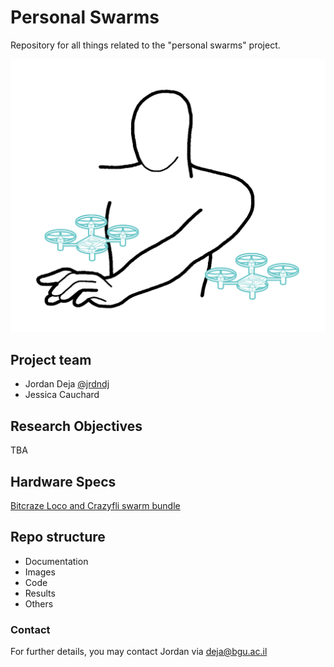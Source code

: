 # Personal Swarms
Repository for all things related to the "personal swarms" project. 

![Personal Swarms](https://github.com/IDCHerzliya/personal-swarms/blob/fac02bf70d4dcb0ebe511596ec86d6725116b00f/graphic-assets/v1/front%20man%20and%20drone.png?raw=true)

## Project team
 - Jordan Deja [@jrdndj](https://github.com/jrdndj)
 - Jessica Cauchard

## Research Objectives
TBA

## Hardware Specs
[Bitcraze Loco and Crazyfli swarm bundle](https://store.bitcraze.io/collections/bundles/products/the-swarm-bundle?variant=19631617409111)

## Repo structure
 - Documentation
 - Images
 - Code
 - Results
 - Others

### Contact
For further details, you may contact Jordan via [deja@bgu.ac.il](mailto:deja@bgu.ac.il)
